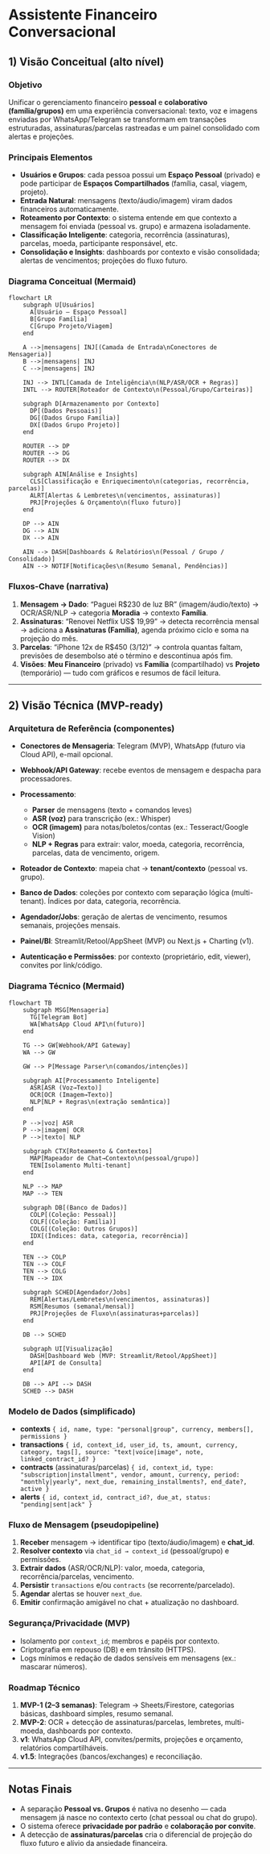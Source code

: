 # Assistente Financeiro Conversacional

## 1) Visão Conceitual (alto nível)

### Objetivo

Unificar o gerenciamento financeiro **pessoal** e **colaborativo (família/grupos)** em uma experiência conversacional: texto, voz e imagens enviadas por WhatsApp/Telegram se transformam em transações estruturadas, assinaturas/parcelas rastreadas e um painel consolidado com alertas e projeções.

### Principais Elementos

* **Usuários e Grupos**: cada pessoa possui um **Espaço Pessoal** (privado) e pode participar de **Espaços Compartilhados** (família, casal, viagem, projeto).
* **Entrada Natural**: mensagens (texto/áudio/imagem) viram dados financeiros automaticamente.
* **Roteamento por Contexto**: o sistema entende em que contexto a mensagem foi enviada (pessoal vs. grupo) e armazena isoladamente.
* **Classificação Inteligente**: categoria, recorrência (assinaturas), parcelas, moeda, participante responsável, etc.
* **Consolidação e Insights**: dashboards por contexto e visão consolidada; alertas de vencimentos; projeções do fluxo futuro.

### Diagrama Conceitual (Mermaid)

```mermaid
flowchart LR
    subgraph U[Usuários]
      A[Usuário — Espaço Pessoal]
      B[Grupo Família]
      C[Grupo Projeto/Viagem]
    end

    A -->|mensagens| INJ[(Camada de Entrada\nConectores de Mensageria)]
    B -->|mensagens| INJ
    C -->|mensagens| INJ

    INJ --> INTL[Camada de Inteligência\n(NLP/ASR/OCR + Regras)]
    INTL --> ROUTER[Roteador de Contexto\n(Pessoal/Grupo/Carteiras)]

    subgraph D[Armazenamento por Contexto]
      DP[(Dados Pessoais)]
      DG[(Dados Grupo Família)]
      DX[(Dados Grupo Projeto)]
    end

    ROUTER --> DP
    ROUTER --> DG
    ROUTER --> DX

    subgraph AIN[Análise e Insights]
      CLS[Classificação e Enriquecimento\n(categorias, recorrência, parcelas)]
      ALRT[Alertas & Lembretes\n(vencimentos, assinaturas)]
      PRJ[Projeções & Orçamento\n(fluxo futuro)]
    end

    DP --> AIN
    DG --> AIN
    DX --> AIN

    AIN --> DASH[Dashboards & Relatórios\n(Pessoal / Grupo / Consolidado)]
    AIN --> NOTIF[Notificações\n(Resumo Semanal, Pendências)]
```

### Fluxos-Chave (narrativa)

1. **Mensagem → Dado**: “Paguei R$230 de luz BR” (imagem/áudio/texto) → OCR/ASR/NLP → categoria **Moradia** → contexto **Família**.
2. **Assinaturas**: “Renovei Netflix US$ 19,99” → detecta recorrência mensal → adiciona a **Assinaturas (Família)**, agenda próximo ciclo e soma na projeção do mês.
3. **Parcelas**: “iPhone 12x de R$450 (3/12)” → controla quantas faltam, previsões de desembolso até o término e descontinua após fim.
4. **Visões**: **Meu Financeiro** (privado) vs **Família** (compartilhado) vs **Projeto** (temporário) — tudo com gráficos e resumos de fácil leitura.

---

## 2) Visão Técnica (MVP-ready)

### Arquitetura de Referência (componentes)

* **Conectores de Mensageria**: Telegram (MVP), WhatsApp (futuro via Cloud API), e-mail opcional.
* **Webhook/API Gateway**: recebe eventos de mensagem e despacha para processadores.
* **Processamento**:

  * **Parser** de mensagens (texto + comandos leves)
  * **ASR (voz)** para transcrição (ex.: Whisper)
  * **OCR (imagem)** para notas/boletos/contas (ex.: Tesseract/Google Vision)
  * **NLP + Regras** para extrair: valor, moeda, categoria, recorrência, parcelas, data de vencimento, origem.
* **Roteador de Contexto**: mapeia chat → **tenant/contexto** (pessoal vs. grupo).
* **Banco de Dados**: coleções por contexto com separação lógica (multi-tenant). Índices por data, categoria, recorrência.
* **Agendador/Jobs**: geração de alertas de vencimento, resumos semanais, projeções mensais.
* **Painel/BI**: Streamlit/Retool/AppSheet (MVP) ou Next.js + Charting (v1).
* **Autenticação e Permissões**: por contexto (proprietário, edit, viewer), convites por link/código.

### Diagrama Técnico (Mermaid)

```mermaid
flowchart TB
    subgraph MSG[Mensageria]
      TG[Telegram Bot]
      WA[WhatsApp Cloud API\n(futuro)]
    end

    TG --> GW[Webhook/API Gateway]
    WA --> GW

    GW --> P[Message Parser\n(comandos/intenções)]

    subgraph AI[Processamento Inteligente]
      ASR[ASR (Voz→Texto)]
      OCR[OCR (Imagem→Texto)]
      NLP[NLP + Regras\n(extração semântica)]
    end

    P -->|voz| ASR
    P -->|imagem| OCR
    P -->|texto| NLP

    subgraph CTX[Roteamento & Contextos]
      MAP[Mapeador de Chat→Contexto\n(pessoal/grupo)]
      TEN[Isolamento Multi-tenant]
    end

    NLP --> MAP
    MAP --> TEN

    subgraph DB[(Banco de Dados)]
      COLP[(Coleção: Pessoal)]
      COLF[(Coleção: Família)]
      COLG[(Coleção: Outros Grupos)]
      IDX[(Índices: data, categoria, recorrência)]
    end

    TEN --> COLP
    TEN --> COLF
    TEN --> COLG
    TEN --> IDX

    subgraph SCHED[Agendador/Jobs]
      REM[Alertas/Lembretes\n(vencimentos, assinaturas)]
      RSM[Resumos (semanal/mensal)]
      PRJ[Projeções de Fluxo\n(assinaturas+parcelas)]
    end

    DB --> SCHED

    subgraph UI[Visualização]
      DASH[Dashboard Web (MVP: Streamlit/Retool/AppSheet)]
      API[API de Consulta]
    end

    DB --> API --> DASH
    SCHED --> DASH
```

### Modelo de Dados (simplificado)

* **contexts** `{ id, name, type: "personal|group", currency, members[], permissions }`
* **transactions** `{ id, context_id, user_id, ts, amount, currency, category, tags[], source: "text|voice|image", note, linked_contract_id? }`
* **contracts** (assinaturas/parcelas) `{ id, context_id, type: "subscription|installment", vendor, amount, currency, period: "monthly|yearly", next_due, remaining_installments?, end_date?, active }`
* **alerts** `{ id, context_id, contract_id?, due_at, status: "pending|sent|ack" }`

### Fluxo de Mensagem (pseudopipeline)

1. **Receber** mensagem → identificar tipo (texto/áudio/imagem) e **chat_id**.
2. **Resolver contexto** via `chat_id → context_id` (pessoal/grupo) e permissões.
3. **Extrair dados** (ASR/OCR/NLP): valor, moeda, categoria, recorrência/parcelas, vencimento.
4. **Persistir** `transactions` e/ou `contracts` (se recorrente/parcelado).
5. **Agendar** alertas se houver `next_due`.
6. **Emitir** confirmação amigável no chat + atualização no dashboard.

### Segurança/Privacidade (MVP)

* Isolamento por `context_id`; membros e papéis por contexto.
* Criptografia em repouso (DB) e em trânsito (HTTPS).
* Logs mínimos e redação de dados sensíveis em mensagens (ex.: mascarar números).

### Roadmap Técnico

1. **MVP-1 (2–3 semanas)**: Telegram → Sheets/Firestore, categorias básicas, dashboard simples, resumo semanal.
2. **MVP-2**: OCR + detecção de assinaturas/parcelas, lembretes, multi-moeda, dashboards por contexto.
3. **v1**: WhatsApp Cloud API, convites/permits, projeções e orçamento, relatórios compartilháveis.
4. **v1.5**: Integrações (bancos/exchanges) e reconciliação.

---

## Notas Finais

* A separação **Pessoal vs. Grupos** é nativa no desenho — cada mensagem já nasce no contexto certo (chat pessoal ou chat do grupo).
* O sistema oferece **privacidade por padrão** e **colaboração por convite**.
* A detecção de **assinaturas/parcelas** cria o diferencial de projeção do fluxo futuro e alívio da ansiedade financeira.
